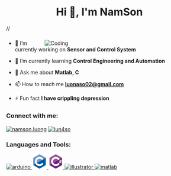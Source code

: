 <h1 align="center">Hi 👋, I'm NamSon</h1>
//<h3 align="center"></h3> 
<img align="right" alt="Coding" width="400" src="https://media.tenor.com/A18Em1XffR4AAAAd/bocchi-the-rock-anime.gif">

- 🔭 I’m currently working on **Sensor and Control System**

- 🌱 I’m currently learning **Control Engineering and Automation**

- 💬 Ask me about **Matlab, C**

- 📫 How to reach me **luonaso02@gmail.com**

- ⚡ Fun fact **I have crippling depression**

<h3 align="left">Connect with me:</h3>
<p align="left">
<a href="https://fb.com/namson.luong" target="blank"><img align="center" src="https://raw.githubusercontent.com/rahuldkjain/github-profile-readme-generator/master/src/images/icons/Social/facebook.svg" alt="namson.luong" height="30" width="40" /></a>
<a href="https://instagram.com/lun4so" target="blank"><img align="center" src="https://raw.githubusercontent.com/rahuldkjain/github-profile-readme-generator/master/src/images/icons/Social/instagram.svg" alt="lun4so" height="30" width="40" /></a>
</p>

<h3 align="left">Languages and Tools:</h3>
<p align="left"> <a href="https://www.arduino.cc/" target="_blank" rel="noreferrer"> <img src="https://cdn.worldvectorlogo.com/logos/arduino-1.svg" alt="arduino" width="40" height="40"/> </a> <a href="https://www.cprogramming.com/" target="_blank" rel="noreferrer"> <img src="https://raw.githubusercontent.com/devicons/devicon/master/icons/c/c-original.svg" alt="c" width="40" height="40"/> </a> <a href="https://www.w3schools.com/cs/" target="_blank" rel="noreferrer"> <img src="https://raw.githubusercontent.com/devicons/devicon/master/icons/csharp/csharp-original.svg" alt="csharp" width="40" height="40"/> </a> <a href="https://www.adobe.com/in/products/illustrator.html" target="_blank" rel="noreferrer"> <img src="https://www.vectorlogo.zone/logos/adobe_illustrator/adobe_illustrator-icon.svg" alt="illustrator" width="40" height="40"/> </a> <a href="https://www.mathworks.com/" target="_blank" rel="noreferrer"> <img src="https://upload.wikimedia.org/wikipedia/commons/2/21/Matlab_Logo.png" alt="matlab" width="40" height="40"/> </a> </p>



